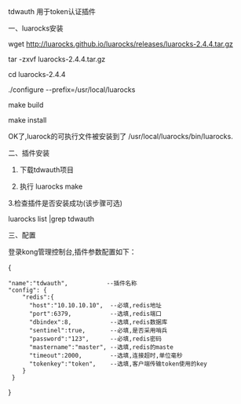 tdwauth 用于token认证插件


一、luarocks安装

wget http://luarocks.github.io/luarocks/releases/luarocks-2.4.4.tar.gz

tar -zxvf luarocks-2.4.4.tar.gz

cd luarocks-2.4.4

./configure --prefix=/usr/local/luarocks

make build

make install

OK了,luarock的可执行文件被安装到了 /usr/local/luarocks/bin/luarocks.


二、插件安装

 1. 下载tdwauth项目
 
 2. 执行 luarocks make
 
 3.检查插件是否安装成功(该步骤可选)

   luarocks list |grep tdwauth
   
三、配置

  登录kong管理控制台,插件参数配置如下：

  
   {
   
	"name":"tdwauth",           --插件名称
	"config": {
		"redis":{
		  "host":"10.10.10.10",  --必填,redis地址
		  "port":6379,           --选填,redis端口
		  "dbindex":8,           --选填,redis数据库
		  "sentinel":true,       --必填,是否采用哨兵
		  "password":"123",      --必填,redis密码
		  "mastername":"master", --选填,redis的maste
		  "timeout":2000,        --选填,连接超时,单位毫秒
		  "tokenkey":"token",    --选填,客户端传输token使用的key
		}
	 }
   }
